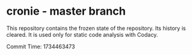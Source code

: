 # cronie - master branch

This repository contains the frozen state of the repository.
Its history is cleared. It is used only for static code
analysis with Codacy.

Commit Time: 1734463473